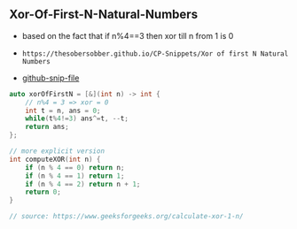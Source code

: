 
## Xor-Of-First-N-Natural-Numbers

- based on the fact that if n%4==3 then xor till n from 1 is 0
- ```
  https://thesobersobber.github.io/CP-Snippets/Xor of first N Natural Numbers
  ```
- [github-snip-file](https://github.com/theSoberSobber/CP-Snippets/blob/main/snippets.json#L723)

```cpp
auto xorOfFirstN = [&](int n) -> int {
    // n%4 = 3 => xor = 0
    int t = n, ans = 0;
    while(t%4!=3) ans^=t, --t;
    return ans;
};

// more explicit version
int computeXOR(int n) {
    if (n % 4 == 0) return n;
    if (n % 4 == 1) return 1;
    if (n % 4 == 2) return n + 1;
    return 0;
}

// source: https://www.geeksforgeeks.org/calculate-xor-1-n/

```
